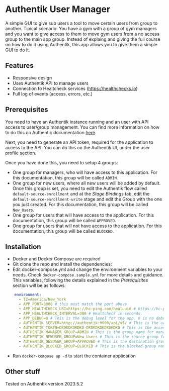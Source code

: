 # Authentik User Manager

A simple GUI to give sub users a tool to move certain users from group to another. Tipical scenario:  You have a gym with a group of gym managers and you want to give access to them to move gym users from a no access group to the main app group.  Instead of explaing and giving the full course on how to do it using Authentik, this app allows you to give them a simple GUI to do it.

## Features

- Responsive design
- Uses Authentik API to manage users
- Connection to Healtcheck services (<https://healthchecks.io>)
- Full log of events (access, errors, etc.)

## Prerequisites

You need to have an Authentik instance running and an user with API access to user/group management. You can find more information on how to do this on Authentik documentation [here](https://authentik.io/docs/).

Next, you need to generate an API token, required for the application to access to the API. You can do this on the Authentik UI, under the user profile section.

Once you have done this, you need to setup 4 groups:

- One group for managers, who will have access to this application. For this documentation, this group will be called `ADMIN`.
- One group for new users, where all new users will be added by default. Once this group is set, you need to edit the Authentik flow called `default-source-enrollment` and at the *Stage Bindings* tab, edit the `default-source-enrollment-write` stage and edit the Group with the one you just created. For this documentation, this group will be called `New_Users`.
- One group for users that will have access to the application. For this documentation, this group will be called `APPROVED`.
- One group for users that will not have access to the application. For this documentation, this group will be called `BLOCKED`.

## Installation

- Docker and Docker Compose are required
- Git clone the repo and install the dependencies:
- Edit docker-compose.yml and change the environment variables to your needs. Check `docker-compose.sample.yml` for more details and guidance. This variables, following the details explained in the *Prerequisites* section will be as follows:

```yaml
    environment:
      - TZ=America/New_York
      - APP_PORT=3000 # this must match the port above
      - APP_HEALTHCHECK_URI=https://hc-ping.com/healuuid # https://hc-ping.com/ is a free service to monitor your container
      - APP_HEALTHCHECK_INTERVAL=300 # Healtcheck in seconds.
      - APP_DEBUG=0 # This is the debug level for the app. 0 is no debug, 1 is debug.
      - AUTHENTIK_SERVER=http://authentik:9000/api/v3/ # This is the url to the authentik server.
      - AUTHENTIK_TOKEN=DKDKDKDKDKD-DKDKDKDKDKDKDKD # This is the access token for authentik.
      - AUTHENTIK_MANAGER_GROUP=ADMIN # This is the group name for managers who will control users. (This is not implemented, it will be set for future releases)
      - AUTHENTIK_NEWUSER_GROUP=New_Users # This is the source group for new users.
      - AUTHENTIK_DESUSER_GROUP=APPROVED # This is the destination group name.
      - AUTHENTIK_BLOCKED_GROUP=BLOCKED # This is the blocked group name.

```

- Run `docker-compose up -d` to start the container application

## Other stuff

Tested on Authentik version 2023.5.2
